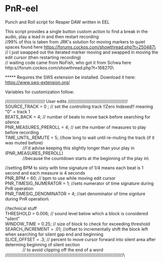 # PnR-eel
Punch and Roll script for Reaper DAW written in EEL

This script provides a single button custom action to find a break in the audio, play a lead in and then restart recording\
//99% of this is taken from JRK's solution for moving markers to quiet spaces found here https://forums.cockos.com/showthread.php?t=250487\
// I just swapped out the iterated marker moving and swapped in moving the edit cursor (then restarting recording)\
// waiting code came from NoFish, who got it from Schwa here http:s//forum.cockos.com/showthread.php?t=168270\

***** Requires the  SWS extension be installed. Download it here: https://www.sws-extension.org/

Variables for customization follow:

////////////////////////// User edits ///////////////////////////////////////\
SOURCE_TRACK = 0 ; // set the controlling track !!Zero Indexed!! meaning "0" = track 1\
BEATS_BACK = 4; // number of beats to move back before searching for silence\
PNR_MEASURES_PREROLL = 4; // set the number of measures to play before recording\
TIME_UNTIL_REMUTE = 5; //how long to wait until re-muting the track (if it was muted before)\
 <code>&emsp;&emsp;&emsp;&emsp;&emsp;&emsp;&emsp;&emsp;</code>//I'd advise keeping this slightly longer than your play in (PNR_MEASURES_PREROLL)\
 <code>&emsp;&emsp;&emsp;&emsp;&emsp;&emsp;&emsp;&emsp;</code>//because the countdown starts at the beginning of the play in\

//setting BPM to sixty with time signature of 1/4 means each beat is 1 second and each measure is 4 seconds\
PNR_BPM = 60; // bpm to use while moving edit cursor\
PNR_TIMESIG_NUMERATOR = 1; //sets numerator of time signature during PnR operation\
PNR_TIMESIG_DENOMINATOR = 4; //set denominator of time signture during PnR operation\

//technical stuff\
THRESHOLD = 0.006;  // sound level below which a block is considered "silent"\
WINDOW_TIME = 0.25; // size of block to check for exceeding threshold\
SEARCH_INCREMENT = .01; //offset to incrementally shift the block left when searching for silent gap end and beginning\
SLICE_OFFSET = .3; // percent to move cursor forward into silent area after determing beginning of silent section\
 <code>&emsp;&emsp;&emsp;&emsp;&emsp;&emsp;&emsp;&emsp;</code>// to avoid clipping off the end of a word\
/////////////////////////////////////////////////////////////////////////////\
